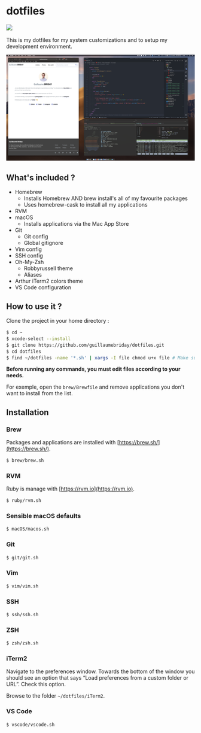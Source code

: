 # dotfiles

![](https://github.com/guillaumebriday/dotfiles/workflows/Lint/badge.svg)

This is my dotfiles for my system customizations and to setup my development environment.

![Screenshot](https://raw.githubusercontent.com/guillaumebriday/dotfiles/master/screenshot.png)

## What's included ?

+ Homebrew
  + Installs Homebrew AND brew install's all of my favourite packages
  + Uses homebrew-cask to install all my applications
+ RVM
+ macOS
  + Installs applications via the Mac App Store
+ Git
  + Git config
  + Global gitignore
+ Vim config
+ SSH config
+ Oh-My-Zsh
  + Robbyrussell theme
  + Aliases
+ Arthur iTerm2 colors theme
+ VS Code configuration

## How to use it ?

Clone the project in your home directory :

```bash
$ cd ~
$ xcode-select --install
$ git clone https://github.com/guillaumebriday/dotfiles.git
$ cd dotfiles
$ find ~/dotfiles -name '*.sh' | xargs -I file chmod u+x file # Make sure you can execute the scripts
```

**Before running any commands, you must edit files according to your needs.**

For exemple, open the `brew/Brewfile` and remove applications you don't want to install from the list.

## Installation

### Brew

Packages and applications are installed with [https://brew.sh/](https://brew.sh/).

```bash
$ brew/brew.sh
```

### RVM

Ruby is manage with [https://rvm.io](https://rvm.io).

```bash
$ ruby/rvm.sh
```

### Sensible macOS defaults

```bash
$ macOS/macos.sh
```

### Git

```bash
$ git/git.sh
```

### Vim

```bash
$ vim/vim.sh
```

### SSH

```bash
$ ssh/ssh.sh
```

### ZSH

```bash
$ zsh/zsh.sh
```

### iTerm2

Navigate to the preferences window. Towards the bottom of the window you should see an option that says “Load preferences from a custom folder or URL”. Check this option.

Browse to the folder `~/dotfiles/iTerm2`.

### VS Code

```bash
$ vscode/vscode.sh
```
